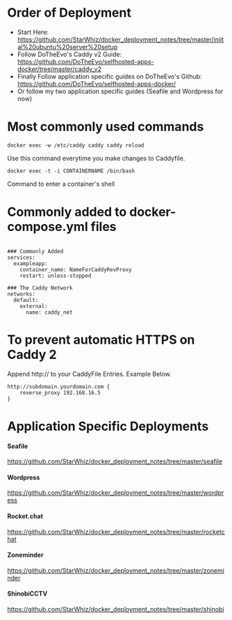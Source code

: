 # Order of Deployment
* Start Here: https://github.com/StarWhiz/docker_deployment_notes/tree/master/iniital%20ubuntu%20server%20setup
* Follow DoTheEvo's Caddy v2 Guide: https://github.com/DoTheEvo/selfhosted-apps-docker/tree/master/caddy_v2
* Finally Follow application specific guides on DoTheEvo's Github: https://github.com/DoTheEvo/selfhosted-apps-docker/
* Or follow my two application specific guides (Seafile and Wordpress for now)

# Most commonly used commands
```
docker exec -w /etc/caddy caddy caddy reload
```
Use this command everytime you make changes to Caddyfile.

```
docker exec -t -i CONTAINERNAME /bin/bash
```
Command to enter a container's shell

# Commonly added to docker-compose.yml files
```

### Commonly Added
services:
  exampleapp:
    container_name: NameForCaddyRevProxy
    restart: unless-stopped

### The Caddy Network
networks:
  default:
    external:
      name: caddy_net
```

# To prevent automatic HTTPS on Caddy 2
Append http:// to your CaddyFile Entries. Example Below.

```
http://subdomain.yourdomain.com {
    reverse_proxy 192.168.16.5
}
```

# Application Specific Deployments

#### Seafile
https://github.com/StarWhiz/docker_deployment_notes/tree/master/seafile

#### Wordpress
https://github.com/StarWhiz/docker_deployment_notes/tree/master/wordpress

#### Rocket.chat
https://github.com/StarWhiz/docker_deployment_notes/tree/master/rocketchat 

#### Zoneminder
https://github.com/StarWhiz/docker_deployment_notes/tree/master/zoneminder

#### ShinobiCCTV
https://github.com/StarWhiz/docker_deployment_notes/tree/master/shinobi